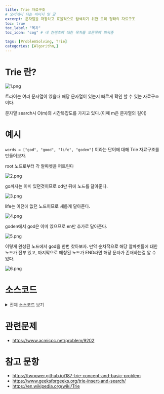 ```yaml
---
title: Trie 자료구조
# 오버레이 되는 이미지 및 글
excerpt: 문자열을 저장하고 효율적으로 탐색하기 위한 트리 형태의 자료구조
toc: true
toc_label: "목차"
toc_icon: "cog" # 내 컨텐츠에 대한 목차를 오른쪽에 띄워줌

tags: [ProblemSolving, Trie]
categories: [Algorithm,]
---
```


# Trie 란?
![1.png](../../assets/images/Algorithm/Trie/1.png)

트라이는 여러 문자열이 있을때 해당 문자열이 있는지 빠르게 확인 할 수 있는 자료구조이다.

문자열 search시 O(m)의 시간복잡도를 가지고 있다.(이때 m은 문자열의 길이)

# 예시
`words = ["god", "good", "life", "goden"]` 이라는 단어에 대해 Trie 자료구조를 만들어보자.

root 노드로부터 각 알파벳을 퍼트린다

![2.png](../../assets/images/Algorithm/Trie/2.png)

go까지는 이미 있던것이므로 od만 뒤에 노드를 달아준다.

![3.png](../../assets/images/Algorithm/Trie/3.png)

life는 이전에 없던 노드이므로 새롭게 달아준다.

![4.png](../../assets/images/Algorithm/Trie/4.png)

goden에서 god은 이미 있으므로 en만 추가로 달아준다.

![5.png](../../assets/images/Algorithm/Trie/5.png)

이렇게 완성된 노드에서 god을 한번 찾아보자. 만약 순차적으로 해당 알파벳들에 대한 노드가 전부 있고, 마지막으로 매칭된 노드가 END라면 해당 문자가 존재하는걸 알 수 있다.

![6.png](../../assets/images/Algorithm/Trie/6.png)


# 소스코드
<details>
    <summary>전체 소스코드 보기</summary>
    
```C++
/*
    트라이(Trie) 자료구조
    문자열을 O(m)으로 서치하게 해줌
*/

#include <iostream>
#include <string>
#include <cstring>
using namespace std;

const int ALPHABT_SIZE = 26;

// 알파벳 소문자만 받는다는 가정하에 만들어진 Trie 알고리즘
struct Trie {
    Trie* children[ALPHABT_SIZE];
    bool isEndOfWord;

    Trie() {
        memset(this->children, NULL, sizeof(this->children));
        this->isEndOfWord = false;
    }
    ~Trie() {
        for (int i = 0; i < ALPHABT_SIZE; ++i)
            if (this->children[i])
                delete this->children[i];
    }

    // 문자열을 포인터로 접근하는 재귀방식
    void insert(const char* key) {
        if (*key == '\0')
            isEndOfWord = true;
        else {
            int cur = *key - 'a';
            if (children[cur] == NULL)
                children[cur] = new Trie();
            insert(children[cur], key + 1);
        }
    }

    // 문자열을 인덱스로 접근하는 반복문 방식
    void insert(Trie* root, string key) {
        Trie* pNode = root;
        for (int i = 0; i < key.length(); ++i) {
            int index = key[i] - 'a';
            if (!pNode->children[index])
                pNode->children[index] = new Trie();
            pNode = pNode->children[index];
        }
        pNode->isEndOfWord = true;
    }

    bool search(const char* key) {
        if (this->isEndOfWord && *key == '\0')
            return true;
        else if (*key == '\0')
            return false;
        int cur = *key - 'a';
        if (this->children[cur] == NULL)return false;
        return this->children[cur]->search(key + 1);
    }

    bool search(Trie* root, string key) {
        Trie* pNode = root;

        for (int i = 0; i < key.length(); ++i) {
            int index = key[i] - 'a';
            if (pNode->children[index] == NULL)
                return false;
            pNode = pNode->children[index];
        }
        return (pNode != NULL && pNode->isEndOfWord);
    }
};

int main() {
    Trie* root = new Trie();
    string key[] = { "marinelife", "god", "fan", "algorithm", "trie", "abs", "any" };
    
    int sz = sizeof(key) / sizeof(key[0]);
    
    for (int i = 0; i < sz; ++i) {
        root->insert(root, key[i]);
    }
    root->search(root, "marine") ? cout << "Yes!\n" : cout << "No!\n";
    root->search(root, "marinelife") ? cout << "Yes!\n" : cout << "No!\n";
    root->search(root, "godfan") ? cout << "Yes!\n" : cout << "No!\n";
    root->search(root, "algorithm") ? cout << "Yes!\n" : cout << "No!\n";
    root->search(root, "any") ? cout << "Yes!\n" : cout << "No!\n";
    cout << "\n\n";

    Trie* root2 = new Trie();
    const char *words[] = { "marinelife", "god", "fan", "algorithm", "trie", "abs", "any" };

    for (int i = 0; i < sz; ++i) {
        root2->insert(words[i]);
    }
    root2->search("marine") ? cout << "Yes!\n" : cout << "No!\n";
    root2->search("marinelife") ? cout << "Yes!\n" : cout << "No!\n";
    root2->search("godfan") ? cout << "Yes!\n" : cout << "No!\n";
    root2->search("algorithm") ? cout << "Yes!\n" : cout << "No!\n";
    root2->search("any") ? cout << "Yes!\n" : cout << "No!\n";
    cout << "\n\n";
}
```
</details>

# 관련문제
* <https://www.acmicpc.net/problem/9202>

# 참고 문항
* <https://twpower.github.io/187-trie-concept-and-basic-problem>
* <https://www.geeksforgeeks.org/trie-insert-and-search/>
* <https://en.wikipedia.org/wiki/Trie>